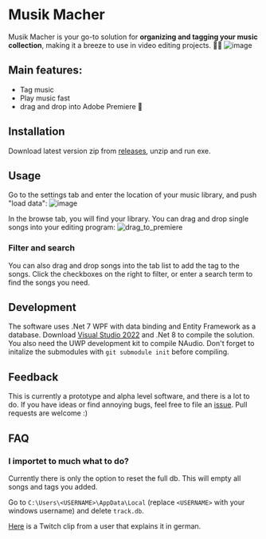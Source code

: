 # Musik Macher

Musik Macher is your go-to solution for **organizing and tagging your music collection**, making it a breeze to use in video editing projects. 🎵🎥
![image](https://github.com/Runinho/MusikMacher/assets/3237686/a0db753e-075d-4fdc-9448-4ef009123924)

## Main features:
- Tag music
- Play music fast
- drag and drop into Adobe Premiere 🚀

## Installation
Download latest version zip from [releases](https://github.com/Runinho/MusikMacher/releases), unzip and run exe.

## Usage
Go to the settings tab and enter the location of your music library, and push "load data":
![image](https://github.com/Runinho/MusikMacher/assets/3237686/5a12ebbc-5c78-404a-a182-d085414926c2)

In the browse tab, you will find your library.
You can drag and drop single songs into your editing program:
![drag_to_premiere](https://github.com/Runinho/MusikMacher/assets/3237686/a459bf46-6710-4dcf-9435-bf9d520c4c43)

### Filter and search
You can also drag and drop songs into the tab list to add the tag to the songs.
Click the checkboxes on the right to filter, or enter a search term to find the songs you need.

## Development
The software uses .Net 7 WPF with data binding and Entity Framework as a database.
Download [Visual Studio 2022](https://visualstudio.microsoft.com/de/downloads/) and .Net 8 to compile the solution.
You also need the UWP development kit to compile NAudio. Don't forget to initalize the submodules with `git submodule init` before compiling.

## Feedback
This is currently a prototype and alpha level software, and there is a lot to do.
If you have ideas or find annoying bugs, feel free to file an [issue](https://github.com/Runinho/MusikMacher/issues/new). Pull requests are welcome :)

## FAQ
### I importet to much what to do?
Currently there is only the option to reset the full db. This will empty all songs and tags you added.

Go to `C:\Users\<USERNAME>\AppData\Local` (replace `<USERNAME>` with your windows username) and delete `track.db`.

[Here](https://clips.twitch.tv/BombasticPleasantDelicataCopyThis-dLi2RsKZ6ylnQJTI) is a Twitch clip from a user that explains it in german.

